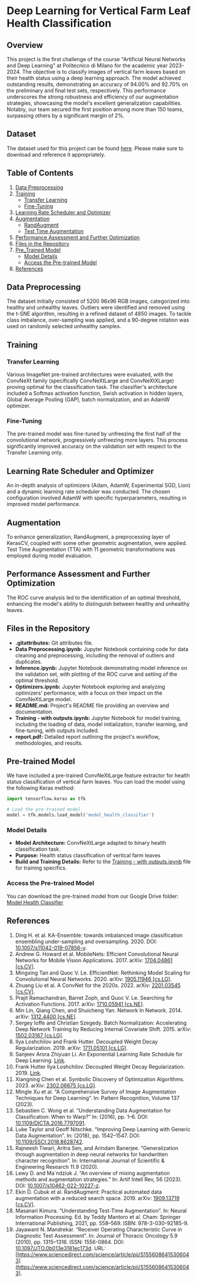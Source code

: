 # Deep Learning for Vertical Farm Leaf Health Classification

## Overview

This project is the first challenge of the course "Artificial Neural Networks and Deep Learning" at Politecnico di Milano for the academic year 2023-2024. The objective is to classify images of vertical farm leaves based on their health status using a deep learning approach. The model achieved outstanding results, demonstrating an accuracy of 94.00% and 92.70% on the preliminary and final test sets, respectively. This performance underscores the strong robustness and efficiency of our augmentation strategies, showcasing the model's excellent generalization capabilities. Notably, our team secured the first position among more than 150 teams, surpassing others by a significant margin of 2%.

## Dataset

The dataset used for this project can be found [here](https://drive.google.com/file/d/1llWCmIbaW-uHvZcD-soT8DJQJYmm8zAA/view?usp=drive_link). Please make sure to download and reference it appropriately.

## Table of Contents

1. [Data Preprocessing](#data-preprocessing)
2. [Training](#training)
   - [Transfer Learning](#transfer-learning)
   - [Fine-Tuning](#fine-tuning)
3. [Learning Rate Scheduler and Optimizer](#learning-rate-scheduler-and-optimizer)
4. [Augmentation](#augmentation)
   - [RandAugment](#randaugment)
   - [Test Time Augmentation](#test-time-augmentation)
5. [Performance Assessment and Further Optimization](#performance-assessment-and-further-optimization)
6. [Files in the Repository](#files-in-the-repository)
7. [Pre_Trained Model](#pre-trained-model)
   - [Model Details](#model-details)
   - [Access the Pre-trained Model](#access-the-pretrained-model)
8. [References](#references)

## Data Preprocessing

The dataset initially consisted of 5200 96x96 RGB images, categorized into healthy and unhealthy leaves. Outliers were identified and removed using the t-SNE algorithm, resulting in a refined dataset of 4850 images. To tackle class imbalance, over-sampling was applied, and a 90-degree rotation was used on randomly selected unhealthy samples.

## Training

### Transfer Learning

Various ImageNet pre-trained architectures were evaluated, with the ConvNeXt family (specifically ConvNeXtLarge and ConvNeXtXLarge) proving optimal for the classification task. The classifier's architecture included a Softmax activation function, Swish activation in hidden layers, Global Average Pooling (GAP), batch normalization, and an AdamW optimizer.

### Fine-Tuning

The pre-trained model was fine-tuned by unfreezing the first half of the convolutional network, progressively unfreezing more layers. This process significantly improved accuracy on the validation set with respect to the Transfer Learning only.

## Learning Rate Scheduler and Optimizer

An in-depth analysis of optimizers (Adam, AdamW, Experimental SGD, Lion) and a dynamic learning rate scheduler was conducted. The chosen configuration involved AdamW with specific hyperparameters, resulting in improved model performance.

## Augmentation

To enhance generalization, RandAugment, a preprocessing layer of KerasCV, coupled with some other geometric augmentation, were applied. Test Time Augmentation (TTA) with 11 geometric transformations was employed during model evaluation.

## Performance Assessment and Further Optimization

The ROC curve analysis led to the identification of an optimal threshold, enhancing the model's ability to distinguish between healthy and unhealthy leaves.

## Files in the Repository

- **.gitattributes:** Git attributes file.
- **Data Preprocessing.ipynb:** Jupyter Notebook containing code for data cleaning and preprocessing, including the removal of outliers and duplicates.
- **Inference.ipynb:** Jupyter Notebook demonstrating model inference on the validation set, with plotting of the ROC curve and setting of the optimal threshold.
- **Optimizers.ipynb:** Jupyter Notebook exploring and analyzing optimizers' performance, with a focus on their impact on the ConvNeXtLarge model.
- **README.md:** Project's README file providing an overview and documentation.
- **Training - with outputs.ipynb:** Jupyter Notebook for model training, including the loading of data, model initialization, transfer learning, and fine-tuning, with outputs included.
- **report.pdf:** Detailed report outlining the project's workflow, methodologies, and results.

## Pre-trained Model

We have included a pre-trained ConvNeXtLarge feature extractor for health status classification of vertical farm leaves. You can load the model using the following Keras method:

```python
import tensorflow.keras as tfk

# Load the pre-trained model
model = tfk.models.load_model('model_health_classifier')
```

### Model Details

- **Model Architecture:** ConvNeXtLarge adapted to binary health classification task.
- **Purpose:** Health status classification of vertical farm leaves
- **Build and Training Details:** Refer to the [Training - with outputs.ipynb](Training%20-%20with%20outputs.ipynb) file for training specifics.

### Access the Pre-trained Model

You can download the pre-trained model from our Google Drive folder: [Model Health Classifier](https://drive.google.com/drive/folders/1UNth_0bhNkjKRo4-LX731XN3ZiyzUAIq?usp=sharing)

## References

1. Ding H. et al. KA-Ensemble: towards imbalanced image classification ensembling under-sampling and oversampling. 2020. DOI: [10.1007/s11042-019-07856-y](https://doi.org/10.1007/s11042-019-07856-y).
2. Andrew G. Howard et al. MobileNets: Efficient Convolutional Neural Networks for Mobile Vision Applications. 2017. arXiv: [1704.04861 [cs.CV]](https://arxiv.org/abs/1704.04861).
3. Mingxing Tan and Quoc V. Le. EfficientNet: Rethinking Model Scaling for Convolutional Neural Networks. 2020. arXiv: [1905.11946 [cs.LG]](https://arxiv.org/abs/1905.11946).
4. Zhuang Liu et al. A ConvNet for the 2020s. 2022. arXiv: [2201.03545 [cs.CV]](https://arxiv.org/abs/2201.03545).
5. Prajit Ramachandran, Barret Zoph, and Quoc V. Le. Searching for Activation Functions. 2017. arXiv: [1710.05941 [cs.NE]](https://arxiv.org/abs/1710.05941).
6. Min Lin, Qiang Chen, and Shuicheng Yan. Network In Network. 2014. arXiv: [1312.4400 [cs.NE]](https://arxiv.org/abs/1312.4400).
7. Sergey Ioffe and Christian Szegedy. Batch Normalization: Accelerating Deep Network Training by Reducing Internal Covariate Shift. 2015. arXiv: [1502.03167 [cs.LG]](https://arxiv.org/abs/1502.03167).
8. Ilya Loshchilov and Frank Hutter. Decoupled Weight Decay Regularization. 2019. arXiv: [1711.05101 [cs.LG]](https://arxiv.org/abs/1711.05101).
9. Sanjeev Arora Zhiyuan Li. An Exponential Learning Rate Schedule for Deep Learning. [Link](https://doi.org/10.48550/arXiv.1910.07454).
10. Frank Hutter Ilya Loshchilov. Decoupled Weight Decay Regularization. 2019. [Link](https://openreview.net/forum?id=Bkg6RiCqY7).
11. Xiangning Chen et al. Symbolic Discovery of Optimization Algorithms. 2023. arXiv: [2302.06675 [cs.LG]](https://arxiv.org/abs/2302.06675).
12. Mingle Xu et al. “A Comprehensive Survey of Image Augmentation Techniques for Deep Learning”. In: Pattern Recognition, Volume 137 (2023).
13. Sebastien C. Wong et al. “Understanding Data Augmentation for Classification: When to Warp?” In: (2016), pp. 1–6. DOI: [10.1109/DICTA.2016.7797091](https://doi.org/10.1109/DICTA.2016.7797091).
14. Luke Taylor and Geoff Nitschke. “Improving Deep Learning with Generic Data Augmentation”. In: (2018), pp. 1542–1547. DOI: [10.1109/SSCI.2018.8628742](https://doi.org/10.1109/SSCI.2018.8628742).
15. Rajneesh Tiwari, Aritra Sen, and Arindam Banerjee. “Generalization through augmentation in deep neural networks for handwritten character recognition”. In: International Journal of Scientific & Engineering Research 11.9 (2020).
16. Lewy D. and Ma´ndziuk J. “An overview of mixing augmentation methods and augmentation strategies.” In: Artif Intell Rev, 56 (2023). DOI: [10.1007/s10462-022-10227-z](https://doi.org/10.1007/s10462-022-10227-z).
17. Ekin D. Cubuk et al. RandAugment: Practical automated data augmentation with a reduced search space. 2019. arXiv: [1909.13719 [cs.CV]](https://arxiv.org/abs/1909.13719).
18. Masanari Kimura. “Understanding Test-Time Augmentation”. In: Neural Information Processing. Ed. by Teddy Mantoro et al. Cham: Springer International Publishing, 2021, pp. 558–569. ISBN: 978-3-030-92185-9.
19. Jayawant N. Mandrekar. “Receiver Operating Characteristic Curve in Diagnostic Test Assessment”. In: Journal of Thoracic Oncology 5.9 (2010), pp. 1315–1316. ISSN: 1556-0864. DOI: [10.1097/JTO.0b013e3181ec173d](https://doi.org/10.1097/JTO.0b013e3181ec173d). URL: [https://www.sciencedirect.com/science/article/pii/S1556086415306043](https://www.sciencedirect.com/science/article/pii/S1556086415306043).
